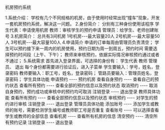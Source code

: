 机房预约系统

1.系统介绍： 
        学校有几个不同规格的机房，由于使用时经常出现“撞车”现象，开发一套机房预约系统，解决这一问题。
2.身份简介：
         分别有三种身份使用该程序
         学生代表：申请使用机房
         教师：审核学生的预约申请
         管理员：给学生、老师创建账号
3.机房简介：
      总共有3间机房
         1号机房---最大容量20人
         2号机房---最大容量50人
         3号机房---最大容量100人
4.申请简介
     申请的订单每周由管理员负责清空；
     学生可以预约接下来一周内的机房使用，预约日期为周一到周五，预约时间
需要选择预约时间段（上午、下午）；
     教师来审核预约，依据实际情况审核预约通过或者不通过；
5.系统需求
     首先进入登录界面，可选择的身份有：
           学生代表
           教师
           管理员、
           退出
    每个身份都需要进行验证后，进入子菜单
          学生要输入：学号，姓名，登录密码
          教师要输入：职工号，姓名，登录密码；
          管路员要输入：管理员姓名，登录密码；
    学生具体功能
         申请预约  ---- 预约机房
         查看自身预约 ---- 查看自己的预约状态
         查看所有预约 ---- 查看全部的预约信息以及预约状态
         取消预约 ---- 取消自身预约，预约成功或审核中的预约均可取消
         注销登录 ---- 退出登录
    教师具体功能
         查看所有预约 ---- 查看全部预约信息以及预约状态
         审核预约 ---- 对学生的预约进行审核
         注销登录 ---- 退出登录
    管理员具体功能
         添加账号 ---- 添加学生或教师的账号，需要检测学生编号或教师职工号是否重复
         查看账号 ---- 可以选择查看学生或教师的全部信息
         查看机房 ---- 查看所有机房的信息
         清空预约 ---- 清空所有预约记录
         注销登录 ---- 退出登录
